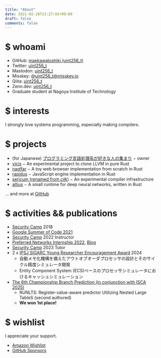 ```yaml
---
title: "About"
date: 2021-02-28T23:27:03+09:00
draft: false
comments: false
---
```


# $ whoami

- GitHub: [maekawatoshiki (uint256_t)](https://github.com/maekawatoshiki)
- Twitter: [uint256_t](https://twitter.com/uint256_t)
- Mastodon: <a rel="me" href="https://mstdn.jp/@uint256_t">uint256_t</a>
- Misskey: @uint256_t@misskey.io
- Qiita: [uint256_t](https://qiita.com/uint256_t)
- Zenn.dev: [uint256_t](https://zenn.dev/uint256_t)
- Graduate student at Nagoya Institute of Technology

# $ interests

I strongly love systems programming, especially making compilers.

# $ projects

- (for Japanese) [プログラミング言語処理系が好きな人の集まり](https://prog-lang-sys-ja-slack.github.io/wiki/) − owner
- [vicis](https://github.com/maekawatoshiki/vicis) − An experimental project to clone LLVM in pure Rust
- [naglfar](https://github.com/maekawatoshiki/naglfar) − A toy web browser implementation from scratch in Rust
- [rapidus](https://github.com/maekawatoshiki/rapidus) − JavaScript engine implementation in Rust
- [sericum (renamed from *cilk*)](https://github.com/maekawatoshiki/sericum) − An experimental compiler infrastructure
- [altius](https://github.com/maekawatoshiki/altius) − A small runtime for deep neural networks, written in Rust

... and more at [GitHub](https://github.com/maekawatoshiki)

# $ activities && publications

- [Security Camp](https://www.security-camp.or.jp/camp/index.html) 2018
- [Google Summer of Code 2021](https://summerofcode.withgoogle.com/archive/2021/projects/6011558420807680)
- [Security Camp](https://www.security-camp.or.jp/camp/index.html) 2022 Instructor
- [Preferred Networks Internship 2022](https://www.preferred.jp/ja/news/internship2022/), [Blog](https://tech.preferred.jp/ja/blog/jax-on-mncore/)
- [Security Camp](https://www.security-camp.or.jp/camp/index.html) 2023 Tutor
- 2 x [IPSJ SIGARC Young Researcher Encouragement Award](https://www.ipsj.or.jp/award/arc-award1.html) 2024
    - 自動メモ化機構を備えたアウトオブオーダプロセッサの設計とそのサイクル精度シミュレータ開発
    - Entity Component System (ECS)ベースのプロセッサシミュレータにおけるキャッシュシミュレーション
- [The 6th Championship Branch Prediction (in conjunction with ISCA 2025)](https://ericrotenberg.wordpress.ncsu.edu/cbp2025/)
    - RUNLTS: Register-value-aware predictor Utilizing Nested Large TableS (second authored)
    - **We won 1st place!**

# $ wishlist

I appreciate your support. 

- [Amazon Wishlist](https://www.amazon.jp/hz/wishlist/ls/30976B5S3ID35?ref_=wl_share)
- [GitHub Sponsors](https://github.com/sponsors/maekawatoshiki)
